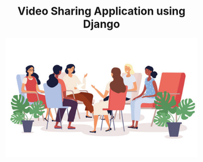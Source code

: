 <h1 align="center"><b>Video Sharing Application using Django</b></h1>
<div align="center">
<img align="center" src="https://github.com/KrutikaBhatt/techHack2.0-BraveCom/blob/master/frontend/src/images/Therapy.jpg">
</div>
